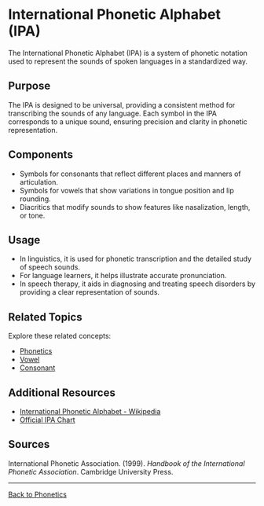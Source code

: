 # International Phonetic Alphabet (IPA)

The International Phonetic Alphabet (IPA) is a system of phonetic notation used to represent the sounds of spoken languages in a standardized way.

## Purpose

The IPA is designed to be universal, providing a consistent method for transcribing the sounds of any language. Each symbol in the IPA corresponds to a unique sound, ensuring precision and clarity in phonetic representation.

## Components

- Symbols for consonants that reflect different places and manners of articulation.
- Symbols for vowels that show variations in tongue position and lip rounding.
- Diacritics that modify sounds to show features like nasalization, length, or tone.

## Usage


- In linguistics, it is used for phonetic transcription and the detailed study of speech sounds.
- For language learners, it helps illustrate accurate pronunciation.
- In speech therapy, it aids in diagnosing and treating speech disorders by providing a clear representation of sounds.

## Related Topics

Explore these related concepts:

- [Phonetics](Phonetics.md)
- [Vowel](Vowel.md)
- [Consonant](Consonant.md)

## Additional Resources

- [International Phonetic Alphabet - Wikipedia](https://en.wikipedia.org/wiki/International_Phonetic_Alphabet)
- [Official IPA Chart](https://www.internationalphoneticassociation.org/content/ipa-chart)

## Sources

International Phonetic Association. (1999). *Handbook of the International Phonetic Association*. Cambridge University Press.

---

[Back to Phonetics](../README.md)
